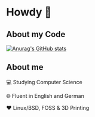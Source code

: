 # Howdy 🤠

## About my Code

[![Anurag's GitHub stats](https://github-readme-stats.vercel.app/api/top-langs/?username=j0hax&layout=compact&langs_count=8&count_private=true&theme=gruvbox)](https://github.com/anuraghazra/github-readme-stats)

## About me

💻 Studying Computer Science

🌐 Fluent in English and German

❤️ Linux/BSD, FOSS & 3D Printing
